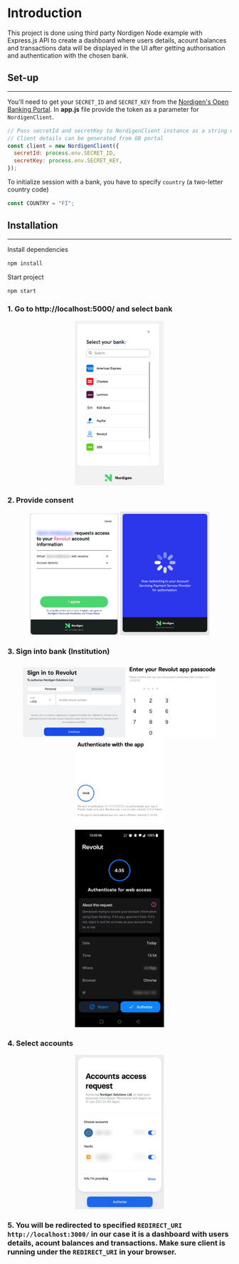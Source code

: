 # Introduction

This project is done using third party Nordigen Node example with Express.js API to create a dashboard where users details, acount balances and transactions data will be displayed in the UI after getting authorisation and authentication with the chosen bank.

## Set-up

---

You'll need to get your `SECRET_ID` and `SECRET_KEY` from the [Nordigen's Open Banking Portal](https://ob.nordigen.com/).
In **app.js** file provide the token as a parameter for `NordigenClient`.

```javascript
// Pass secretId and secretKey to NordigenClient instance as a string or load from .env file
// Client details can be generated from OB portal
const client = new NordigenClient({
  secretId: process.env.SECRET_ID,
  secretKey: process.env.SECRET_KEY,
});
```

To initialize session with a bank, you have to specify `country` (a two-letter country code)

```javascript
const COUNTRY = "FI";
```

## Installation

---

Install dependencies

```bash
npm install
```

Start project

```bash
npm start
```

### 1. Go to http://localhost:5000/ and select bank

<p align="center">
    <img align="center" src="./resources/_media/f_3_select_aspsp.png" width="200" />
</p>

### 2. Provide consent

<p align="center">
  <img src="./resources/_media/f_4_ng_agreement.jpg" width="200" />
  <img src="./resources/_media/f_4.1_ng_redirect.png" width="200" /> 
</p>

### 3. Sign into bank (Institution)

<p align="center">
  <img src="./resources/_media/f_5_aspsps_signin.png" width="230" />
  <img src="./resources/_media/f_5.1_aspsps_signin.jpg" width="200" /> 
  <img src="./resources/_media/f_5.2_aspsps_signin.jpg" width="200" /> 
</p>

<p align="center">
  <img src="./resources/_media/f_5.3_aspsp_auth.jpg" width="200" /> 
</p>

### 4. Select accounts

<p align="center">
  <img src="./resources/_media/f_6_aspsp_accs.jpg" width="200" />
</p>

### 5. You will be redirected to specified `REDIRECT_URI` `http://localhost:3000/` in our case it is a dashboard with users details, acount balances and transactions. Make sure client is running under the `REDIRECT_URI` in your browser.
